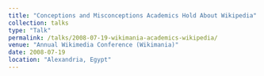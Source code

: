```yaml
---
title: "Conceptions and Misconceptions Academics Hold About Wikipedia"
collection: talks
type: "Talk"
permalink: /talks/2008-07-19-wikimania-academics-wikipedia/ 
venue: "Annual Wikimedia Conference (Wikimania)"
date: 2008-07-19
location: "Alexandria, Egypt"
---
```


